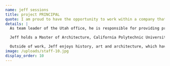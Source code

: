 ```yaml
---
name: jeff sessions
title: project PRINCIPAL
quote: I am proud to have the opportunity to work within a company that holds craftsmanship, quality and customer satisfaction to the highest standards in the industry.
details: |
  As team leader of the Utah office, he is responsible for providing project management and engineering leadership on multiple simultaneous projects from inception through completion. Jeff brings years of experience with him to Merritt, previously serving as CEO & Vice President at Wavell-Huber Wood Products, Inc. where he developed the company from a regional Southern California firm into a national architectural woodworking organization.

  Jeff holds a Master of Architecture, California Polytechnic University and a Bachelor of Arts, with emphasis in Environmental Design from San Diego State University.

  Outside of work, Jeff enjoys history, art and architecture, which have driven him in his career. He also enjoys concerts, hiking and traveling with friends and family. Jeff won the 2014 AWI Award of Excellence for Our Savior Parish Church and USC Caruso Catholic Center and the 2013 Southern California IIDA Team Award for the Conrad Hilton Foundation.
image: /uploads/staff-10.jpg
display_order: 10
---
```


